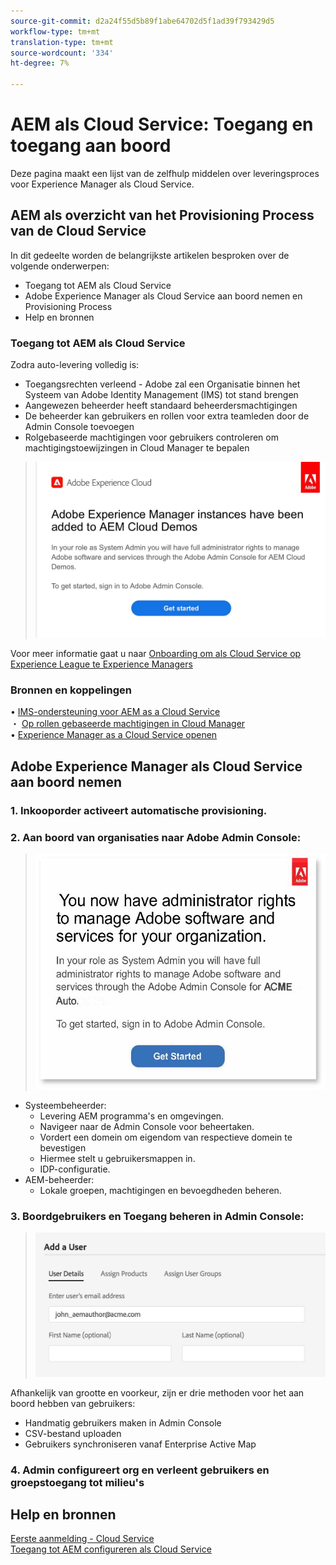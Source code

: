 ```yaml
---
source-git-commit: d2a24f55d5b89f1abe64702d5f1ad39f793429d5
workflow-type: tm+mt
translation-type: tm+mt
source-wordcount: '334'
ht-degree: 7%

---
```

# AEM als Cloud Service: Toegang en toegang aan boord

Deze pagina maakt een lijst van de zelfhulp middelen over leveringsproces voor Experience Manager als Cloud Service.

## AEM als overzicht van het Provisioning Process van de Cloud Service

In dit gedeelte worden de belangrijkste artikelen besproken over de volgende onderwerpen:

* Toegang tot AEM als Cloud Service
* Adobe Experience Manager als Cloud Service aan boord nemen en Provisioning Process
* Help en bronnen


### Toegang tot AEM als Cloud Service

Zodra auto-levering volledig is:

* Toegangsrechten verleend - Adobe zal een Organisatie binnen het Systeem van Adobe Identity Management (IMS) tot stand brengen
* Aangewezen beheerder heeft standaard beheerdersmachtigingen
* De beheerder kan gebruikers en rollen voor extra teamleden door de Admin Console toevoegen
* Rolgebaseerde machtigingen voor gebruikers controleren om machtigingstoewijzingen in Cloud Manager te bepalen

> ![procesoverzicht.jpg](./assets/processOverview.jpg)


Voor meer informatie gaat u naar [Onboarding om als Cloud Service op Experience League te Experience Managers](https://experienceleague.adobe.com/docs/experience-manager-cloud-service/onboarding/home.html?lang=en)

### Bronnen en koppelingen

• [IMS-ondersteuning voor AEM as a Cloud Service](https://experienceleague.adobe.com/docs/experience-manager-cloud-service/security/ims-support.html?lang=en)\
・ [Op rollen gebaseerde machtigingen in Cloud Manager](https://experienceleague.adobe.com/docs/experience-manager-cloud-service/onboarding/what-is-required/role-based-permissions.html?lang=en#what-is-required)\
• [Experience Manager as a Cloud Service openen](https://experienceleague.adobe.com/docs/experience-manager-cloud-service/onboarding/getting-access/navigation.html?lang=en#getting-access)


## Adobe Experience Manager als Cloud Service aan boord nemen

### 1. Inkooporder activeert automatische provisioning.

### 2. Aan boord van organisaties naar Adobe Admin Console:

>   ![procesoverzicht2.jpg](./assets/processOverview2.jpg)
* Systeembeheerder:
   * Levering AEM programma&#39;s en omgevingen.
   * Navigeer naar de Admin Console voor beheertaken.
   * Vordert een domein om eigendom van respectieve domein te bevestigen
   * Hiermee stelt u gebruikersmappen in.
   * IDP-configuratie.
* AEM-beheerder:
   * Lokale groepen, machtigingen en bevoegdheden beheren.

### 3. Boordgebruikers en Toegang beheren in Admin Console:

>   ![procesoverzicht3.jpg](./assets/processOverview3.jpg)

Afhankelijk van grootte en voorkeur, zijn er drie methoden voor het aan boord hebben van gebruikers:
* Handmatig gebruikers maken in Admin Console
* CSV-bestand uploaden
* Gebruikers synchroniseren vanaf Enterprise Active
Map

### 4. Admin configureert org en verleent gebruikers en groepstoegang tot milieu&#39;s

## Help en bronnen

[Eerste aanmelding - Cloud Service](https://experienceleague.adobe.com/docs/experience-manager-cloud-service/onboarding/getting-access/cloud-service-programs/first-time-login.html#getting-access)\
[Toegang tot AEM configureren als Cloud Service](https://experienceleague.adobe.com/docs/experience-manager-learn/cloud-service/accessing/overview.html?lang=en#accessing)